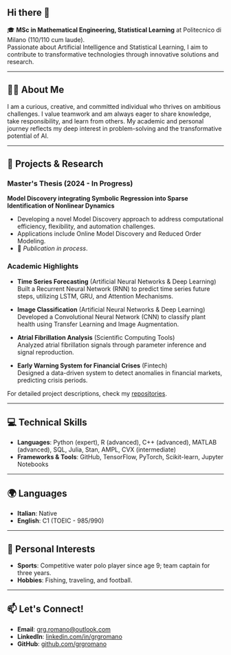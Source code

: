 ## Hi there 👋

🎓 **MSc in Mathematical Engineering, Statistical Learning** at Politecnico di Milano (110/110 cum laude).  
Passionate about Artificial Intelligence and Statistical Learning, I aim to contribute to transformative technologies through innovative solutions and research.

---

## 👨‍💻 About Me
I am a curious, creative, and committed individual who thrives on ambitious challenges. I value teamwork and am always eager to share knowledge, take responsibility, and learn from others. My academic and personal journey reflects my deep interest in problem-solving and the transformative potential of AI.

---

## 🚀 Projects & Research
### Master's Thesis (2024 - In Progress)
**Model Discovery integrating Symbolic Regression into Sparse Identification of Nonlinear Dynamics**  
- Developing a novel Model Discovery approach to address computational efficiency, flexibility, and automation challenges.  
- Applications include Online Model Discovery and Reduced Order Modeling.  
- 📝 *Publication in process*.

### Academic Highlights
- **Time Series Forecasting** (Artificial Neural Networks & Deep Learning)  
  Built a Recurrent Neural Network (RNN) to predict time series future steps, utilizing LSTM, GRU, and Attention Mechanisms.

- **Image Classification** (Artificial Neural Networks & Deep Learning)  
  Developed a Convolutional Neural Network (CNN) to classify plant health using Transfer Learning and Image Augmentation.

- **Atrial Fibrillation Analysis** (Scientific Computing Tools)  
  Analyzed atrial fibrillation signals through parameter inference and signal reproduction.

- **Early Warning System for Financial Crises** (Fintech)  
  Designed a data-driven system to detect anomalies in financial markets, predicting crisis periods.

For detailed project descriptions, check my [repositories](https://github.com/grgromano).

---

## 💻 Technical Skills
- **Languages**: Python (expert), R (advanced), C++ (advanced), MATLAB (advanced), SQL, Julia, Stan, AMPL, CVX (intermediate)
- **Frameworks & Tools**: GitHub, TensorFlow, PyTorch, Scikit-learn, Jupyter Notebooks

---

## 🌍 Languages
- **Italian**: Native  
- **English**: C1 (TOEIC - 985/990)  

---

## 🌟 Personal Interests
- **Sports**: Competitive water polo player since age 9; team captain for three years.  
- **Hobbies**: Fishing, traveling, and football.  

---

## 📫 Let's Connect!
- **Email**: [grg.romano@outlook.com](mailto:grg.romano@outlook.com)  
- **LinkedIn**: [linkedin.com/in/grgromano](https://www.linkedin.com/in/grgromano/)  
- **GitHub**: [github.com/grgromano](https://github.com/grgromano)  



<!--
**grgromano/grgromano** is a ✨ _special_ ✨ repository because its `README.md` (this file) appears on your GitHub profile.

Here are some ideas to get you started:

- 🔭 I’m currently working on ...
- 🌱 I’m currently learning ...
- 👯 I’m looking to collaborate on ...
- 🤔 I’m looking for help with ...
- 💬 Ask me about ...
- 📫 How to reach me: ...
- 😄 Pronouns: ...
- ⚡ Fun fact: ...
-->
